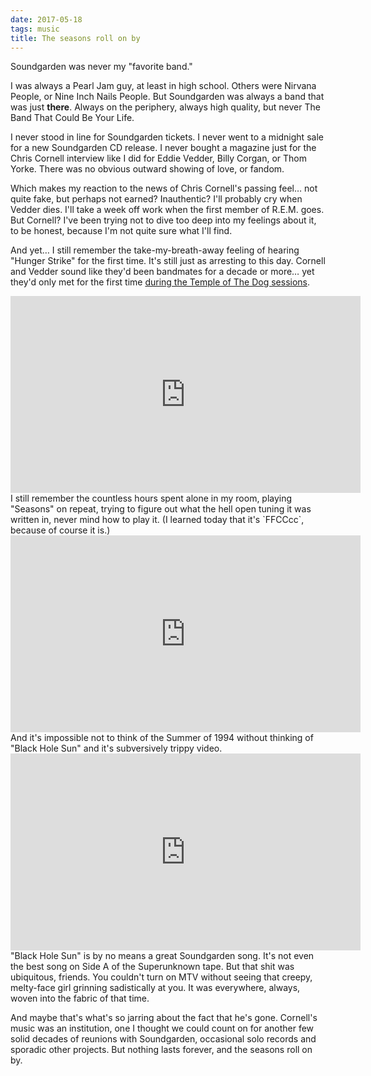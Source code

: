 ```yaml
---
date: 2017-05-18
tags: music
title: The seasons roll on by
---
```


Soundgarden was never my "favorite band."

I was always a Pearl Jam guy, at least in high school. Others were Nirvana People, or Nine Inch Nails People. But Soundgarden was always a band that was just **there**. Always on the periphery, always high quality, but never The Band That Could Be Your Life.

I never stood in line for Soundgarden tickets. I never went to a midnight sale for a new Soundgarden CD release. I never bought a magazine just for the Chris Cornell interview like I did for Eddie Vedder, Billy Corgan, or Thom Yorke. There was no obvious outward showing of love, or fandom.

Which makes my reaction to the news of Chris Cornell's passing feel… not quite fake, but perhaps not earned? Inauthentic? I'll probably cry when Vedder dies. I'll take a week off work when the first member of R.E.M. goes. But Cornell? I've been trying not to dive too deep into my feelings about it, to be honest, because I'm not quite sure what I'll find.

And yet… I still remember the take-my-breath-away feeling of hearing "Hunger Strike" for the first time. It's still just as arresting to this day. Cornell and Vedder sound like they'd been bandmates for a decade or more… yet they'd only met for the first time [during the Temple of The Dog sessions](http://www.rollingstone.com/music/features/temple-of-the-dog-an-oral-history-w442502).

<iframe width="560" height="315" src="https://www.youtube.com/embed/VUb450Alpps" frameborder="0" allowfullscreen></iframe>
<br/>
I still remember the countless hours spent alone in my room, playing "Seasons" on repeat, trying to figure out what the hell open tuning it was written in, never mind how to play it. (I learned today that it's `FFCCcc`, because of course it is.)
<br/>
<iframe width="560" height="315" src="https://www.youtube.com/embed/TksqEIl1uxU" frameborder="0" allowfullscreen></iframe>
<br/>
And it's impossible not to think of the Summer of 1994 without thinking of "Black Hole Sun" and it's subversively trippy video.

<iframe width="560" height="315" src="https://www.youtube.com/embed/3mbBbFH9fAg" frameborder="0" allowfullscreen></iframe>
<br/>
"Black Hole Sun" is by no means a great Soundgarden song. It's not even the best song on Side A of the Superunknown tape. But that shit was ubiquitous, friends. You couldn't turn on MTV without seeing that creepy, melty-face girl grinning sadistically at you. It was everywhere, always, woven into the fabric of that time.

And maybe that's what's so jarring about the fact that he's gone. Cornell's music was an institution, one I thought we could count on for another few solid decades of reunions with Soundgarden, occasional solo records and sporadic other projects. But nothing lasts forever, and the seasons roll on by.
